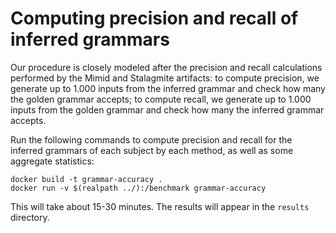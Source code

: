 # Computing precision and recall of inferred grammars

Our procedure is closely modeled after the precision and recall calculations performed by the Mimid and Stalagmite artifacts: to compute precision, we generate up to 1.000 inputs from the inferred grammar and check how many the golden grammar accepts; to compute recall, we generate up to 1.000 inputs from the golden grammar and check how many the inferred grammar accepts.

Run the following commands to compute precision and recall for the inferred grammars of each subject by each method, as well as some aggregate statistics:

```shell
docker build -t grammar-accuracy .
docker run -v $(realpath ../):/benchmark grammar-accuracy
```

This will take about 15-30 minutes. The results will appear in the `results` directory.
